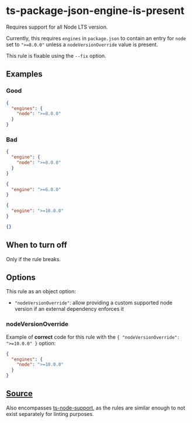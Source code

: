 # ts-package-json-engine-is-present

Requires support for all Node LTS version.

Currently, this requires `engines` in `package.json` to contain an entry for `node` set to `">=8.0.0"` unless a `nodeVersionOverride` value is present.

This rule is fixable using the `--fix` option.

## Examples

### Good

```json
{
  "engines": {
    "node": ">=8.0.0"
  }
}
```

### Bad

```json
{
  "engine": {
    "node": ">=8.0.0"
  }
}
```

```json
{
  "engine": ">=6.0.0"
}
```

```json
{
  "engine": ">=10.0.0"
}
```

```json
{}
```

## When to turn off

Only if the rule breaks.

## Options

This rule as an object option:

- `"nodeVersionOverride"`: allow providing a custom supported node version if an external dependency enforces it

### nodeVersionOverride

Example of **correct** code for this rule with the `{ "nodeVersionOverride": ">=10.0.0" }` option:

```json
{
  "engines": {
    "node": ">=10.0.0"
  }
}
```

## [Source](https://azure.github.io/azure-sdk/typescript_implementation.html#ts-package-json-engine-is-present)

Also encompasses [ts-node-support](https://azure.github.io/azure-sdk/typescript_design.html#ts-node-support), as the rules are similar enough to not exist separately for linting purposes.
